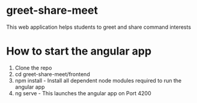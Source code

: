 # greet-share-meet
This web application helps students to greet and share command interests

# How to start the angular app

1. Clone the repo
2. cd greet-share-meet/frontend
3. npm install - Install all dependent node modules required to run the angular app
4. ng serve - This launches the angular app on Port 4200
